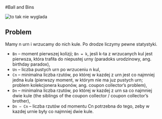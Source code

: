 #Ball and Bins

![to tak nie wyglada](https://jkogut.pl/assets/balls.png)

## Problem
Mamy n urn i wrzucamy do nich kule. Po drodze liczymy pewne statystyki.
* `Bn` – moment pierwszej kolizji; `Bn = k`, jesli k-ta z wrzucanych kul jest pierwsza, która trafiła do niepustej urny (paradoks urodzinowy, ang. birthday paradox),
* `Un` – liczba pustych urn po wrzuceniu n kul,
* `Cn` – minimalna liczba rzutów, po której w kazdej z urn jest co najmniej jedna kula (pierwszy moment, w którym nie ma juz pustych urn; problem kolekcjonera kuponów, ang. coupon collector’s problem),
* `Dn` – minimalna liczba rzutów, po której w kazdej z urn sa co najmniej dwie kule (the siblings of the coupon collector / coupon collector’s brother),
* `Dn − Cn` – liczba rzutów od momentu Cn potrzebna do tego, zeby w kazdej urnie były co najmniej dwie kule.
